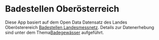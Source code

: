 Badestellen Oberösterreich
======================

Diese App basiert auf dem Open Data Datensatz des Landes Oberösterereich 
[Badestellen Landesmessnetz](http://www.land-oberoesterreich.gv.at/cps/rde/xfw/ooe/122310_DEU_HTML.htm).
Details zur Datenerhebung sind unter dem Thema[Badegewässer](http://www.land-oberoesterreich.gv.at/cps/rde/xchg/ooe/hs.xsl/13042_DEU_HTML.htm)
aufgeführt.
